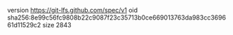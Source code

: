 version https://git-lfs.github.com/spec/v1
oid sha256:8e99c56fc9808b22c9087f23c35713b0ce669013763da983cc369661d11529c2
size 2843
